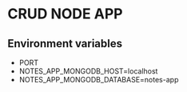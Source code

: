 # CRUD NODE APP

## Environment variables
* PORT
* NOTES_APP_MONGODB_HOST=localhost
* NOTES_APP_MONGODB_DATABASE=notes-app
